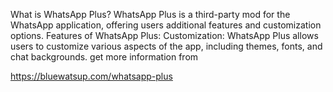 What is WhatsApp Plus?
WhatsApp Plus is a third-party mod for the WhatsApp application, offering users additional features and customization options.
Features of WhatsApp Plus:
Customization: WhatsApp Plus allows users to customize various aspects of the app, including themes, fonts, and chat backgrounds. get more information from

https://bluewatsup.com/whatsapp-plus
